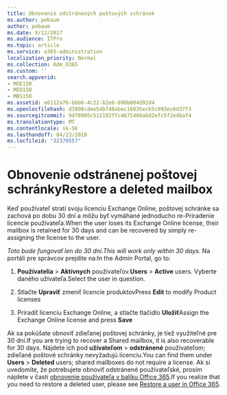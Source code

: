 ```yaml
---
title: Obnovenie odstránených poštových schránok
ms.author: pebaum
author: pebaum
ms.date: 9/12/2017
ms.audience: ITPro
ms.topic: article
ms.service: o365-administration
localization_priority: Normal
ms.collection: Adm_O365
ms.custom: ''
search.appverid:
- MOE150
- MED150
- MBS150
ms.assetid: e6112a76-bbb6-4c22-b2e6-690b004d92d4
ms.openlocfilehash: d3808cdee54b748abec16035ecb5c093ec6d37f3
ms.sourcegitcommit: 9d78905c512192ffc4675468abd2efc5f2e4baf4
ms.translationtype: MT
ms.contentlocale: sk-SK
ms.lasthandoff: 04/23/2019
ms.locfileid: "32370557"
---
```

# <a name="restore-a-deleted-mailbox"></a><span data-ttu-id="da2d6-102">Obnovenie odstránenej poštovej schránky</span><span class="sxs-lookup"><span data-stu-id="da2d6-102">Restore a deleted mailbox</span></span>

<span data-ttu-id="da2d6-103">Keď používateľ stratí svoju licenciu Exchange Online, poštovej schránke sa zachová po dobu 30 dní a môžu byť vymáhané jednoducho re-Priradenie licencie používateľa.</span><span class="sxs-lookup"><span data-stu-id="da2d6-103">When the user loses its Exchange Online license, their mailbox is retained for 30 days and can be recovered by simply re-assigning the license to the user.</span></span>
  
 <span data-ttu-id="da2d6-104">*Toto bude fungovať len do 30 dní.*</span><span class="sxs-lookup"><span data-stu-id="da2d6-104">*This will work only within 30 days.*</span></span>  <span data-ttu-id="da2d6-105">Na portáli pre správcov prejdite na:</span><span class="sxs-lookup"><span data-stu-id="da2d6-105">In the Admin Portal, go to:</span></span> 
  
1. <span data-ttu-id="da2d6-106">**Používatelia** \> **Aktívnych** používateľov.</span><span class="sxs-lookup"><span data-stu-id="da2d6-106">**Users** \> **Active** users.</span></span> <span data-ttu-id="da2d6-107">Vyberte daného užívateľa.</span><span class="sxs-lookup"><span data-stu-id="da2d6-107">Select the user in question.</span></span> 
    
2. <span data-ttu-id="da2d6-108">Stlačte **Upraviť** zmeniť licencie produktov</span><span class="sxs-lookup"><span data-stu-id="da2d6-108">Press **Edit** to modify Product licenses</span></span> 
    
3. <span data-ttu-id="da2d6-109">Priradiť licenciu Exchange Online, a stlačte tlačidlo **Uložiť**</span><span class="sxs-lookup"><span data-stu-id="da2d6-109">Assign the Exchange Online license and press **Save**</span></span>
    
<span data-ttu-id="da2d6-110">Ak sa pokúšate obnoviť zdieľanej poštovej schránky, je tiež využiteľné pre 30 dní.</span><span class="sxs-lookup"><span data-stu-id="da2d6-110">If you are trying to recover a Shared mailbox, it is also recoverable for 30 days.</span></span> <span data-ttu-id="da2d6-111">Nájdete ich pod **užívateľom** \> **odstránené** používateľom; zdieľané poštové schránky nevyžadujú licenciu.</span><span class="sxs-lookup"><span data-stu-id="da2d6-111">You can find them under **Users** \> **Deleted** users; shared mailboxes do not require a license.</span></span> <span data-ttu-id="da2d6-112">Ak si uvedomíte, že potrebujete obnoviť odstránené používateľské, prosím nájdete v časti [obnovenie používateľa v balíku Office 365](https://docs.microsoft.com/en-us/office365/admin/add-users/restore-user).</span><span class="sxs-lookup"><span data-stu-id="da2d6-112">If you realize that you need to restore a deleted user, please see [Restore a user in Office 365](https://docs.microsoft.com/en-us/office365/admin/add-users/restore-user).</span></span>
  

